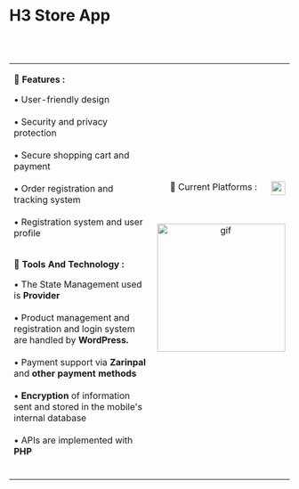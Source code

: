 # H3 Store App

<br><br/>

<table align="center">
<tr border="none">
  <td width="80%" align="left">

  <p>
<b>
 💠 Features :
</b> 
  </p>
  <p>
  
• User-friendly design <br><br/>
• Security and privacy protection <br><br/>
• Secure shopping cart and payment <br><br/>
• Order registration and tracking system <br><br/>
• Registration system and user profile  <br><br/>
  </p>

   <p>
<b>
 💠 Tools And Technology :
</b> 
  </p>
  <p>
  
• The State Management used is <b> Provider </b>  <br><br/>
• Product management and registration and login system are handled by <b> WordPress. </b>  <br><br/>
• Payment support via<b> Zarinpal </b> and <b>other payment methods</b>  <br><br/>
• <b> Encryption</b> of information sent and stored in the mobile's internal database <br><br/>
• APIs are implemented with <b>PHP</b>  <br><br/>
  </p>
  
  </td>
  
<td width="20%" align="center">
  <a>
   📲 Current Platforms :
     <img src="https://upload.wikimedia.org/wikipedia/commons/6/66/Android_robot.png" alt="android" width="25"align="right"/>
  </a>

<br></br>
   <img src="h3shop.gif" alt="gif" width="230"/>

</td>


</tr>
</table>
